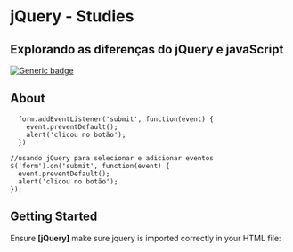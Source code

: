 # jQuery - Studies

## Explorando as diferenças do jQuery e javaScript
[![Generic badge](https://img.shields.io/badge/STATUS-IN_PROGRESS-yellow.svg)](https://shields.io/)

## About 
```//usando apenas javaScript para selecionar e adicionar eventos
  form.addEventListener('submit', function(event) {
    event.preventDefault();
    alert('clicou no botão');
  })
```
  ```
  //usando jQuery para selecionar e adicionar eventos
  $('form').on('submit', function(event) {
    event.preventDefault();
    alert('clicou no botão');
  });
```
## Getting Started

Ensure **[jQuery]** make sure jquery is imported correctly in your HTML file:
<script src="https://code.jquery.com/jquery-3.7.1.js"></script>